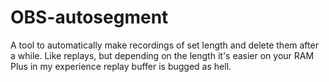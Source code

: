 # OBS-autosegment
A tool to automatically make recordings of set length and delete them after a while.
Like replays, but depending on the length it's easier on your RAM
Plus in my experience replay buffer is bugged as hell.

